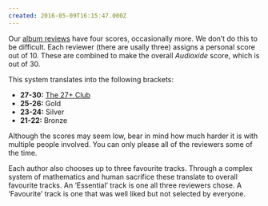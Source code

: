 ```yaml
---
created: 2016-05-09T16:15:47.000Z
---
```


Our [album reviews](/reviews/) have four scores, occasionally more. We don’t do this to be difficult. Each reviewer (there are usally three) assigns a personal score out of 10. These are combined to make the overall *Audioxide* score, which is out of 30.

This system translates into the following brackets:

- **27-30:** [The 27+ Club](/tags/27-plus-club/)
- **25-26:** Gold
- **23-24:** Silver
- **21-22:** Bronze

Although the scores may seem low, bear in mind how much harder it is with multiple people involved. You can only please all of the reviewers some of the time. 

Each author also chooses up to three favourite tracks. Through a complex system of mathematics and human sacrifice these translate to overall favourite tracks. An ‘Essential’ track is one all three reviewers chose. A ‘Favourite’ track is one that was well liked but not selected by everyone.